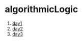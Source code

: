 # algorithmicLogic

1. [day1](code1/README.md)
2. [day2](code2/README.md)
3. [day3](code3/README.md)
